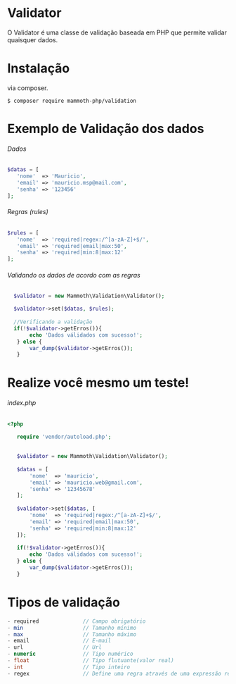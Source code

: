 # Validator

O Validator é uma classe de validação baseada em PHP que permite validar quaisquer dados.

# Instalação

via composer.

```
$ composer require mammoth-php/validation
``` 

# Exemplo de Validação dos dados

###### Dados

``` php
$datas = [
   'nome'  => 'Mauricio',
   'email' => 'mauricio.msp@mail.com',
   'senha' => '123456'
];
```

###### Regras (rules)

``` php
$rules = [
   'nome'  => 'required|regex:/^[a-zA-Z]+$/',
   'email' => 'required|email|max:50',
   'senha' => 'required|min:8|max:12'
];
 ```
 
 ###### Validando os dados de acordo com as regras
 
 ``` php
   $validator = new Mammoth\Validation\Validator();

   $validator->set($datas, $rules);
   
   //Verificando a validação
   if(!$validator->getErros()){
        echo 'Dados válidados com sucesso!';
    } else {
        var_dump($validator->getErros());
    }
 ```
 
 # Realize você mesmo um teste!
 
 ###### index.php
 
 ``` php
 <?php
 
    require 'vendor/autoload.php';
    
    
    $validator = new Mammoth\Validation\Validator();
    
    $datas = [
        'nome'  => 'mauricio',
        'email' => 'mauricio.web@gmail.com',
        'senha' => '12345678'
    ];
    
    $validator->set($datas, [
        'nome'  => 'required|regex:/^[a-zA-Z]+$/',
        'email' => 'required|email|max:50',
        'senha' => 'required|min:8|max:12'
    ]);
    
    if(!$validator->getErros()){
        echo 'Dados válidados com sucesso!';
    } else {
        var_dump($validator->getErros());
    }
```

# Tipos de validação

``` php
- required              // Campo obrigatório
- min                   // Tamanho mínimo
- max                   // Tamanho máximo
- email                 // E-mail
- url                   // Url
- numeric               // Tipo numérico
- float                 // Tipo flutuante(valor real)
- int                   // Tipo inteiro
- regex                 // Define uma regra através de uma expressão regular
```
